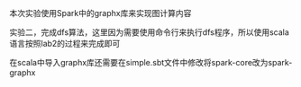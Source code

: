 本次实验使用Spark中的graphx库来实现图计算内容

实验二，完成dfs算法，这里因为需要使用命令行来执行dfs程序，所以使用scala语言按照lab2的过程来完成即可

在scala中导入graphx库还需要在simple.sbt文件中修改将spark-core改为spark-graphx